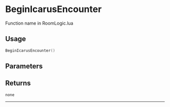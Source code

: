 # BeginIcarusEncounter
Function name in RoomLogic.lua
## Usage
```lua
BeginIcarusEncounter()
```
## Parameters

## Returns
`none`

---